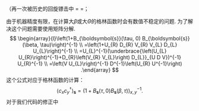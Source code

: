 （再一次被历史的回旋镖击中 = =；

由于机器精度有限，在计算大$\beta$或大$\Theta$的格林函数时会有数值不稳定的问题. 为了解决这个问题需要使用矩阵分解. 
$$
\begin{array}{l}\left(1+B_{\boldsymbol{s}}(\tau, 0) B_{\boldsymbol{s}}(\beta, \tau)\right)^{-1} \\ =\left(1+U_{R} D_{R} V_{R} V_{L} D_{L} U_{L}\right)^{-1} \\ =U_{L}^{-1}(\underbrace{\left(U_{L} U_{R}\right)^{-1}+D_{R}\left(V_{R} V_{L}\right) D_{L}}_{U D V})^{-1} U_{R}^{-1} \\ =\left(V U_{L}\right)^{-1} D^{-1}\left(U_{R} U^{-1}\right) .\end{array}
$$
这个公式对应于格林函数的计算：
$$
\langle c_x c_y^{\dagger} \rangle_{\boldsymbol{s}} = (1 + B_{\boldsymbol{s}}(\tau, 0) B_{\boldsymbol{s}}(\beta, \tau))^{-1}_{x, y}.
$$
对于我们代码的修正中